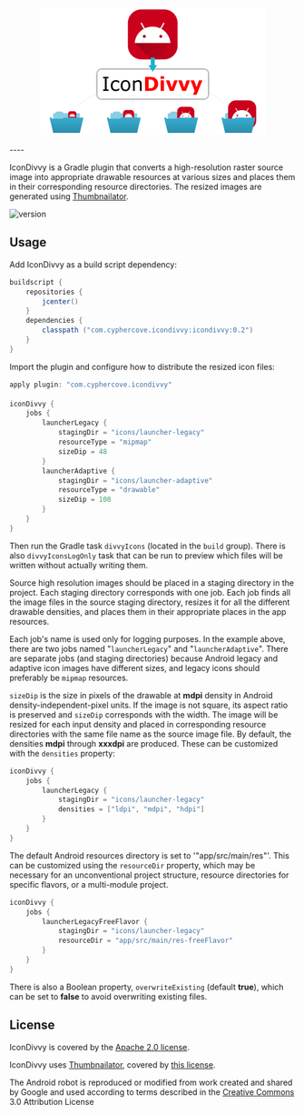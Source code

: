 <p align="center"><img src="https://raw.githubusercontent.com/CypherCove/IconDivvy/main/img/banner.png"></p>
----

IconDivvy is a Gradle plugin that converts a high-resolution raster source image into appropriate drawable resources 
at various sizes and places them in their corresponding resource directories. The resized images are generated using
[Thumbnailator](https://github.com/coobird/thumbnailator).

![version](https://img.shields.io/badge/version-0.2-red)

## Usage

Add IconDivvy as a build script dependency:

```groovy
buildscript {
    repositories {
        jcenter()
    }
    dependencies {
        classpath ("com.cyphercove.icondivvy:icondivvy:0.2")
    }
}
```

Import the plugin and configure how to distribute the resized icon files:

```groovy
apply plugin: "com.cyphercove.icondivvy"

iconDivvy {
    jobs {
        launcherLegacy {
            stagingDir = "icons/launcher-legacy"
            resourceType = "mipmap"
            sizeDip = 48
        }
        launcherAdaptive {
            stagingDir = "icons/launcher-adaptive"
            resourceType = "drawable"
            sizeDip = 108
        }
    }
}
```

Then run the Gradle task `divvyIcons` (located in the `build` group). There is also `divvyIconsLogOnly` task that can be
run to preview which files will be written without actually writing them.

Source high resolution images should be placed in a staging directory in the project. Each staging directory corresponds 
with one job. Each job finds all the image files in the source staging directory, resizes it for all the different drawable
densities, and places them in their appropriate places in the app resources.

Each job's name is used only for logging purposes. In the example above, there are two jobs named "`launcherLegacy`" and
"`launcherAdaptive`". There are separate jobs (and staging directories) because Android legacy and adaptive icon images
have different sizes, and legacy icons should preferably be `mipmap` resources. 

`sizeDip` is the size in pixels of the drawable at **mdpi** density in Android density-independent-pixel units. If the 
image is not square, its aspect ratio is preserved and `sizeDip` corresponds with the width. The image will be resized 
for each input density and placed in corresponding resource directories with the same file name as the source image 
file. By default, the densities **mdpi** through **xxxdpi** are produced. These can be customized with the `densities` 
property:

```groovy
iconDivvy {
    jobs {
        launcherLegacy {
            stagingDir = "icons/launcher-legacy"
            densities = ["ldpi", "mdpi", "hdpi"]
        }
    }
}
```

The default Android resources directory is set to '"app/src/main/res"'. This can be customized using the `resourceDir`
property, which may be necessary for an unconventional project structure, resource directories for specific flavors,
or a multi-module project.

```groovy
iconDivvy {
    jobs {
        launcherLegacyFreeFlavor {
            stagingDir = "icons/launcher-legacy"
            resourceDir = "app/src/main/res-freeFlavor"
        }
    }
}
```

There is also a Boolean property, `overwriteExisting` (default **true**), which can be set to **false** to avoid 
overwriting existing files.

## License

IconDivvy is covered by the [Apache 2.0 license](LICENSE.md).

IconDivvy uses [Thumbnailator](https://github.com/coobird/thumbnailator), covered by 
[this license](https://github.com/coobird/thumbnailator/blob/master/LICENSE).

The Android robot is reproduced or modified from work created and shared by Google and used according to terms described 
in the [Creative Commons](https://creativecommons.org/licenses/by/3.0/) 3.0 Attribution License
